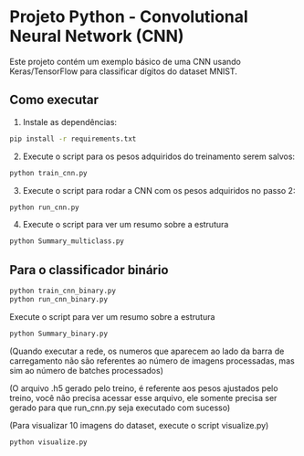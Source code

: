 # Projeto Python - Convolutional Neural Network (CNN)

Este projeto contém um exemplo básico de uma CNN usando Keras/TensorFlow para classificar dígitos do dataset MNIST.

## Como executar

1. Instale as dependências:

```bash
pip install -r requirements.txt
```

2. Execute o script para os pesos adquiridos do treinamento serem salvos:

```bash
python train_cnn.py
```

3. Execute o script para rodar a CNN com os pesos adquiridos no passo 2:

```bash
python run_cnn.py

```

4. Execute o script para ver um resumo sobre a estrutura

```bash
python Summary_multiclass.py

``` 


## Para o classificador binário
```bash
python train_cnn_binary.py
python run_cnn_binary.py
```

Execute o script para ver um resumo sobre a estrutura

```bash
python Summary_binary.py
```


(Quando executar a rede, os numeros que aparecem ao lado da barra de carregamento não são referentes ao número de imagens processadas, mas sim ao número de batches processados)



(O arquivo .h5 gerado pelo treino, é referente aos pesos ajustados pelo treino, você não precisa acessar esse arquivo, ele somente precisa ser gerado para que run_cnn.py seja executado com sucesso)


(Para visualizar 10 imagens do dataset, execute o script visualize.py)

```bash
python visualize.py

```


